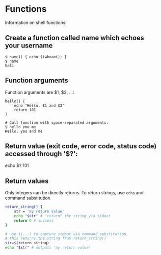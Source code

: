# Functions

Information on shell functions:

## Create a function called name which echoes your username
```
$ name() { echo $(whoami); }
$ name
kali
```

## Function arguments
Function arguments are $1, $2, ...:
```
hello() {
    echo "Hello, $1 and $2"
    return 101
}

# Call function with space-separated arguments:
$ hello you me
Hello, you and me
```

## Return value (exit code, error code, status code) accessed through '$?':
echo $?
101

## Return values
Only integers can be directly returns. To return strings, use `echo` and command substitution.

```bash
return_string() {
    str = 'my return value'
    echo "$str" # "return" the string via stdout
    return 0 # success
}

# use $(...) to capture stdout via command substitution.
# this returns the string from return_string()
str=$(return_string)
echo "$str" # outputs 'my return value'
```
